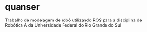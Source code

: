 # quanser
Trabalho de modelagem de robô utilizando ROS para a disciplina de Robótica A da Universidade Federal do Rio Grande do Sul
